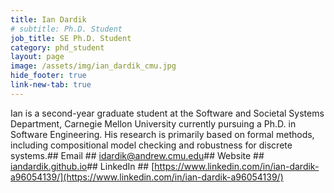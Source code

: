 ```yaml
---
title: Ian Dardik
# subtitle: Ph.D. Student
job_title: SE Ph.D. Student 
category: phd_student
layout: page
image: /assets/img/ian_dardik_cmu.jpg
hide_footer: true
link-new-tab: true
---
```

<!-- team/ian_dardik.md -->
Ian is a second-year graduate student at the Software and Societal Systems Department, Carnegie Mellon University currently pursuing a Ph.D. in Software Engineering. His research is primarily based on formal methods, including compositional model checking and robustness for discrete systems.## Email ##
[idardik@andrew.cmu.edu](mailto:idardik@andrew.cmu.edu)## Website ##
[iandardik.github.io](https://iandardik.github.io/)## LinkedIn ##
[https://www.linkedin.com/in/ian-dardik-a96054139/](https://www.linkedin.com/in/ian-dardik-a96054139/)